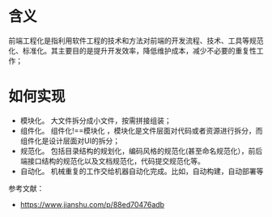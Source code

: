 # 含义
前端工程化是指利用软件工程的技术和方法对前端的开发流程、技术、工具等规范化、标准化。其主要目的是提升开发效率，降低维护成本，减少不必要的重复性工作；

# 如何实现
- 模块化。 大文件拆分成小文件，按需拼接组装；
- 组件化。 组件化!==模块化  ，模块化是文件层面对代码或者资源进行拆分，而组件化是设计层面对UI的拆分；
- 规范化。 包括目录结构的规划化，编码风格的规范化(甚至命名规范化），前后端接口结构的规范化以及文档规范化，代码提交规范化等。
- 自动化。 机械重复的工作交给机器自动化完成。比如，自动构建，自动部署等

参考文献：

- https://www.jianshu.com/p/88ed70476adb